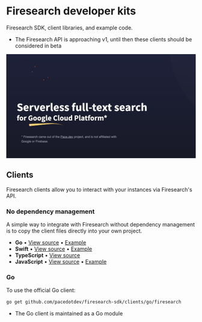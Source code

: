 # Firesearch developer kits

Firesearch SDK, client libraries, and example code.

* The Firesearch API is approaching v1, until then these clients should be considered in beta

[![Firesearch is a serverless full text search solution](firesearch-overview.jpg)](https://firesearch.dev/)

## Clients

Firesearch clients allow you to interact with your instances
via Firesearch's API.

### No dependency management

A simple way to integrate with Firesearch without dependency management
is to copy the client files directly into your own project.

* **Go** • [View source](./clients/go/firesearch/firesearch.gen.go) • [Example](examples/go-example)
* **Swift** • [View source](./clients/swift/Firesearch.gen.swift) • [Example](examples/swift-example)
* **TypeScript** • [View source](./clients/ts/firesearch.gen.ts)
* **JavaScript** • [View source](./clients/js/firesearch.gen.js) • [Example](examples/javascript-example)

### Go

To use the official Go client:

```bash
go get github.com/pacedotdev/firesearch-sdk/clients/go/firesearch
```

* The Go client is maintained as a Go module
